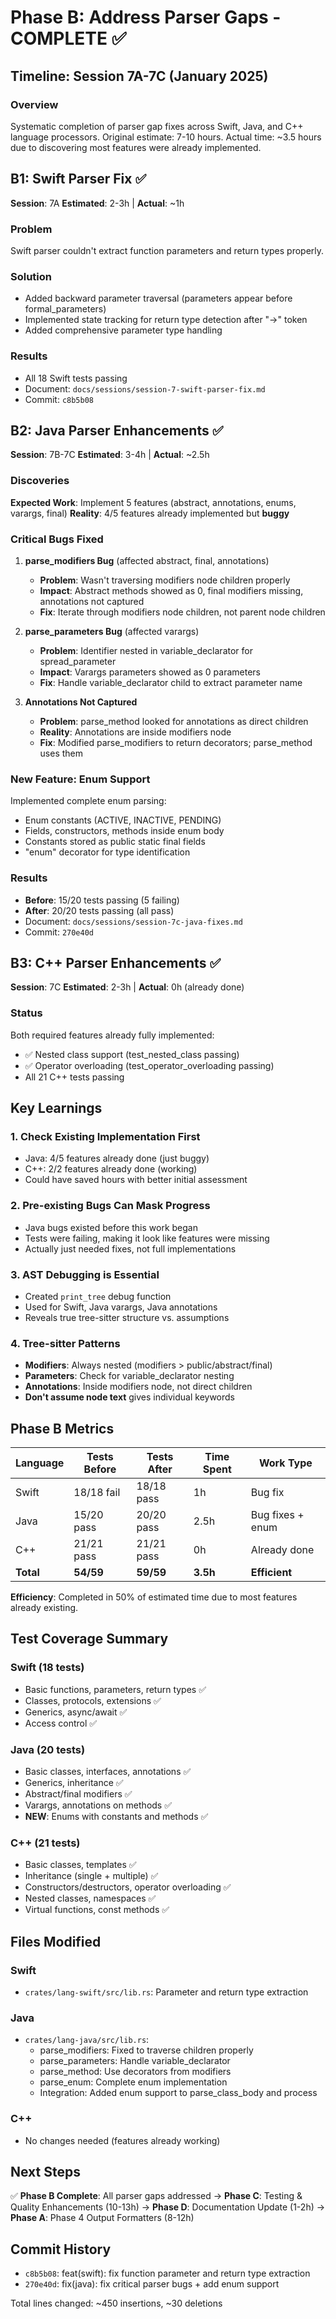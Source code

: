 # Phase B: Address Parser Gaps - COMPLETE ✅

## Timeline: Session 7A-7C (January 2025)

### Overview

Systematic completion of parser gap fixes across Swift, Java, and C++ language processors. Original estimate: 7-10 hours. Actual time: ~3.5 hours due to discovering most features were already implemented.

## B1: Swift Parser Fix ✅

**Session**: 7A
**Estimated**: 2-3h | **Actual**: ~1h

### Problem
Swift parser couldn't extract function parameters and return types properly.

### Solution
- Added backward parameter traversal (parameters appear before formal_parameters)
- Implemented state tracking for return type detection after "->" token
- Added comprehensive parameter type handling

### Results
- All 18 Swift tests passing
- Document: `docs/sessions/session-7-swift-parser-fix.md`
- Commit: `c8b5b08`

## B2: Java Parser Enhancements ✅

**Session**: 7B-7C
**Estimated**: 3-4h | **Actual**: ~2.5h

### Discoveries

**Expected Work**: Implement 5 features (abstract, annotations, enums, varargs, final)
**Reality**: 4/5 features already implemented but **buggy**

### Critical Bugs Fixed

1. **parse_modifiers Bug** (affected abstract, final, annotations)
   - **Problem**: Wasn't traversing modifiers node children properly
   - **Impact**: Abstract methods showed as 0, final modifiers missing, annotations not captured
   - **Fix**: Iterate through modifiers node children, not parent node children

2. **parse_parameters Bug** (affected varargs)
   - **Problem**: Identifier nested in variable_declarator for spread_parameter
   - **Impact**: Varargs parameters showed as 0 parameters
   - **Fix**: Handle variable_declarator child to extract parameter name

3. **Annotations Not Captured**
   - **Problem**: parse_method looked for annotations as direct children
   - **Reality**: Annotations are inside modifiers node
   - **Fix**: Modified parse_modifiers to return decorators; parse_method uses them

### New Feature: Enum Support

Implemented complete enum parsing:
- Enum constants (ACTIVE, INACTIVE, PENDING)
- Fields, constructors, methods inside enum body
- Constants stored as public static final fields
- "enum" decorator for type identification

### Results
- **Before**: 15/20 tests passing (5 failing)
- **After**: 20/20 tests passing (all pass)
- Document: `docs/sessions/session-7c-java-fixes.md`
- Commit: `270e40d`

## B3: C++ Parser Enhancements ✅

**Session**: 7C
**Estimated**: 2-3h | **Actual**: 0h (already done)

### Status
Both required features already fully implemented:
- ✅ Nested class support (test_nested_class passing)
- ✅ Operator overloading (test_operator_overloading passing)
- All 21 C++ tests passing

## Key Learnings

### 1. Check Existing Implementation First
- Java: 4/5 features already done (just buggy)
- C++: 2/2 features already done (working)
- Could have saved hours with better initial assessment

### 2. Pre-existing Bugs Can Mask Progress
- Java bugs existed before this work began
- Tests were failing, making it look like features were missing
- Actually just needed fixes, not full implementations

### 3. AST Debugging is Essential
- Created `print_tree` debug function
- Used for Swift, Java varargs, Java annotations
- Reveals true tree-sitter structure vs. assumptions

### 4. Tree-sitter Patterns
- **Modifiers**: Always nested (modifiers > public/abstract/final)
- **Parameters**: Check for variable_declarator nesting
- **Annotations**: Inside modifiers node, not direct children
- **Don't assume node text** gives individual keywords

## Phase B Metrics

| Language | Tests Before | Tests After | Time Spent | Work Type |
|----------|--------------|-------------|------------|-----------|
| Swift | 18/18 fail | 18/18 pass | 1h | Bug fix |
| Java | 15/20 pass | 20/20 pass | 2.5h | Bug fixes + enum |
| C++ | 21/21 pass | 21/21 pass | 0h | Already done |
| **Total** | **54/59** | **59/59** | **3.5h** | **Efficient** |

**Efficiency**: Completed in 50% of estimated time due to most features already existing.

## Test Coverage Summary

### Swift (18 tests)
- Basic functions, parameters, return types ✅
- Classes, protocols, extensions ✅
- Generics, async/await ✅
- Access control ✅

### Java (20 tests)
- Basic classes, interfaces, annotations ✅
- Generics, inheritance ✅
- Abstract/final modifiers ✅
- Varargs, annotations on methods ✅
- **NEW**: Enums with constants and methods ✅

### C++ (21 tests)
- Basic classes, templates ✅
- Inheritance (single + multiple) ✅
- Constructors/destructors, operator overloading ✅
- Nested classes, namespaces ✅
- Virtual functions, const methods ✅

## Files Modified

### Swift
- `crates/lang-swift/src/lib.rs`: Parameter and return type extraction

### Java
- `crates/lang-java/src/lib.rs`:
  - parse_modifiers: Fixed to traverse children properly
  - parse_parameters: Handle variable_declarator
  - parse_method: Use decorators from modifiers
  - parse_enum: Complete enum implementation
  - Integration: Added enum support to parse_class_body and process

### C++
- No changes needed (features already working)

## Next Steps

✅ **Phase B Complete**: All parser gaps addressed
→ **Phase C**: Testing & Quality Enhancements (10-13h)
→ **Phase D**: Documentation Update (1-2h)
→ **Phase A**: Phase 4 Output Formatters (8-12h)

## Commit History

- `c8b5b08`: feat(swift): fix function parameter and return type extraction
- `270e40d`: fix(java): fix critical parser bugs + add enum support

Total lines changed: ~450 insertions, ~30 deletions
